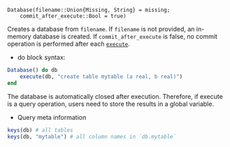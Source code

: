 ```
Database(filename::Union{Missing, String} = missing; 
    commit_after_execute::Bool = true)
```

Creates a database from `filename`. If `filename` is not provided, an in-memory database is created.  If `commit_after_execute` is false, no commit operation is performed after each [`execute`](@ref).

  * do block syntax:

```julia
Database() do db
    execute(db, "create table mytable (a real, b real)")
end
```

The database is automatically closed after execution. Therefore, if execute is a query operation,  users need to store the results in a global variable. 

  * Query meta information

```julia
keys(db) # all tables 
keys(db, "mytable") # all column names in `db.mytable` 
```
